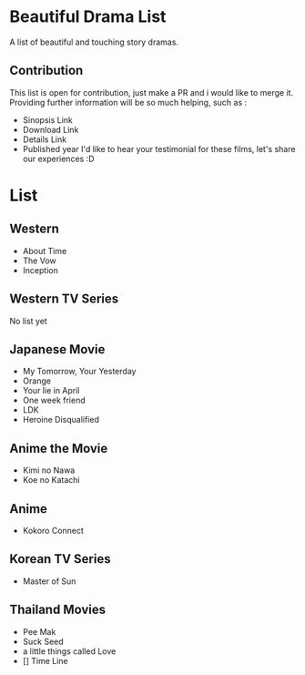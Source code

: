 # Beautiful Drama List
A list of beautiful and touching story dramas.

## Contribution
This list is open for contribution, just make a PR and i would like to merge it.
Providing further information will be so much helping, such as :
- Sinopsis Link
- Download Link
- Details Link
- Published year
I'd like to hear your testimonial for these films, let's share our experiences :D

# List
## Western
- About Time
- The Vow
- Inception

## Western TV Series
No list yet

## Japanese Movie
- My Tomorrow, Your Yesterday
- Orange
- Your lie in April
- One week friend
- LDK
- Heroine Disqualified

## Anime the Movie
- Kimi no Nawa
- Koe no Katachi

## Anime
- Kokoro Connect

## Korean TV Series
- Master of Sun

## Thailand Movies
- Pee Mak
- Suck Seed
- a little things called Love
- [] Time Line
